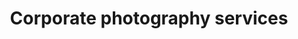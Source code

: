 ---
title: "Corporate photography services"
alt: "Corporate photography"
description: "Corporate photography"
category: "photographers"
subcategory: "photographers"
task: "corporate-photography"
image: "/commercial-cleaning/airbnb-rental-cleaning.png"
ogImage: "/commercial-cleaning/airbnb-rental-cleaning.png"
colour: "gray"
pathtxt: "Corporate photography"
published: true
---
